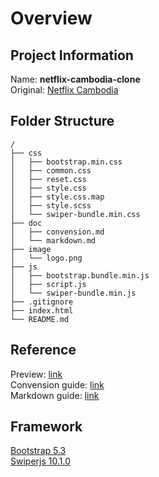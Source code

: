 # Overview

## Project Information
Name: **netflix-cambodia-clone**    
Original: [Netflix Cambodia](www.netflix.com/kh)

## Folder Structure
```
/
├── css
│   ├── bootstrap.min.css
│   ├── common.css
│   ├── reset.css
│   ├── style.css
│   ├── style.css.map
│   ├── style.scss
│   └── swiper-bundle.min.css
├── doc
│   ├── convension.md
│   └── markdown.md
├── image
│   └── logo.png
├── js
│   ├── bootstrap.bundle.min.js
│   ├── script.js
│   └── swiper-bundle.min.js
├── .gitignore
├── index.html
└── README.md

```

## Reference
Preview: [link](#)    
Convension guide: [link](doc\convension.md)     
Markdown guide: [link](doc\markdown.md)

## Framework
[Bootstrap 5.3](https://getbootstrap.com/docs/5.3/getting-started/introduction/)        
[Swiperjs 10.1.0](https://swiperjs.com/get-started)
